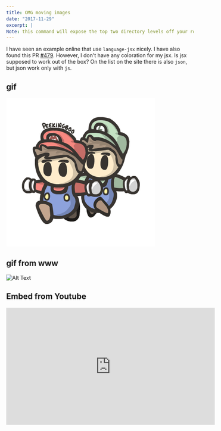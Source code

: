 ```yaml
---
title: OMG moving images
date: "2017-11-29"
excerpt: |
Note: this command will expose the top two directory levels off your root. This includes traversing one level into your Volumes, and will list the summary sizes of each top-level directory in each of your attached volumes. Depending on what you have attached, this command could take some time to complete.
---
```


I have seen an example online that use <code>language-jsx</code> nicely. I have also found this PR <a href="https://github.com/PrismJS/prism/pull/479" class="issue-link js-issue-link" data-error-text="Failed to load issue title" data-id="54694395" data-permission-text="Issue title is private" data-url="https://github.com/PrismJS/prism/issues/479">#479</a>. However, I don't have any coloration for my jsx. Is jsx supposed to work out of the box? On the list on the site there is also <code>json</code>, but json work only with <code>js</code>.

## gif

![a gif](images/example.gif)

## gif from www

![Alt Text](https://media.giphy.com/media/vFKqnCdLPNOKc/giphy.gif)

## Embed from Youtube

<iframe width="560" height="315" src="https://www.youtube.com/embed/4n0xNbfJLR8" frameborder="0" allowfullscreen></iframe>
